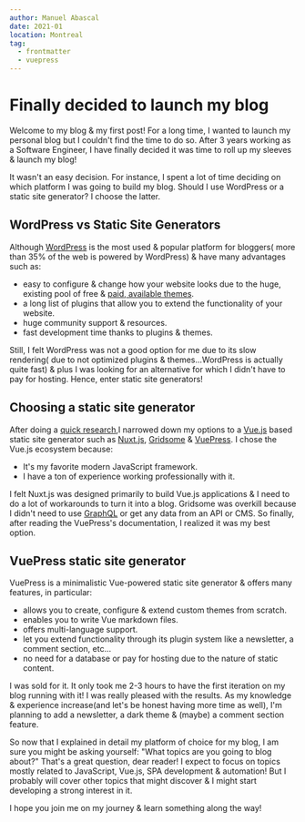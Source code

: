 ```yaml
---
author: Manuel Abascal
date: 2021-01
location: Montreal
tag: 
  - frontmatter
  - vuepress
---
```


# Finally decided to launch my blog

Welcome to my blog & my first post! For a long time, I wanted to launch my personal blog but I couldn't find the time to do so. After 3 years working as a Software Engineer, I have finally decided it was time to roll up my sleeves & launch my blog! 

It wasn't an easy decision. For instance, I spent a lot of time deciding on which platform I was going to build my blog. Should I use WordPress or a static site generator? I choose the latter. 

## WordPress vs Static Site Generators

Although [WordPress](https://wordpress.org/) is the most used & popular platform for bloggers( more than 35% of the web is powered by WordPress) & have many advantages such as:

- easy to configure & change how your website looks due to the huge, existing pool of free & [paid, available themes](https://themeforest.net/category/wordpress).
- a long list of plugins that allow you to extend the functionality of your website.
- huge community support & resources. 
- fast development time thanks to plugins & themes.

Still, I felt WordPress was not a good option for me due to its slow rendering( due to not optimized plugins & themes...WordPress is actually quite fast) & plus I was looking for an alternative for which I didn't have to pay for hosting. Hence, enter static site generators!

## Choosing a static site generator

After doing a [quick research](https://strapi.io/blog/top-10-static-site-generators-in-2020),I narrowed down my options to a [Vue.js](https://vuejs.org/) based static site generator such as [Nuxt.js](https://nuxtjs.org/), [Gridsome](https://gridsome.org/) & [VuePress](https://vuepress.vuejs.org/). I chose the Vue.js ecosystem because:

- It's my favorite modern JavaScript framework.
- I have a ton of experience working professionally with it. 

I felt Nuxt.js was designed primarily to build Vue.js applications & I need to do a lot of workarounds to turn it into a blog. Gridsome was overkill because I didn't need to use [GraphQL](https://graphql.org/) or get any data from an API or CMS. So finally, after reading the VuePress's documentation, I realized it was my best option.

## VuePress static site generator

VuePress is a minimalistic Vue-powered static site generator & offers many features, in particular:

- allows you to create, configure & extend custom themes from scratch.
- enables you to write Vue markdown files.
- offers multi-language support.
- let you extend functionality through its plugin system like a newsletter, a comment section, etc...
- no need for a database or pay for hosting due to the nature of static content.

I was sold for it. It only took me 2-3 hours to have the first iteration on my blog running with it! I was really pleased with the results. As my knowledge & experience increase(and let's be honest having more time as well), I'm planning to add a newsletter, a dark theme & (maybe) a comment section feature. 

So now that I explained in detail my platform of choice for my blog, I am sure you might be asking yourself: "What topics are you going to blog about?" That's a great question, dear reader! I expect to focus on topics mostly related to JavaScript, Vue.js, SPA development & automation! But I probably will cover other topics that might discover & I might start developing a strong interest in it.

I hope you join me on my journey & learn something along the way!